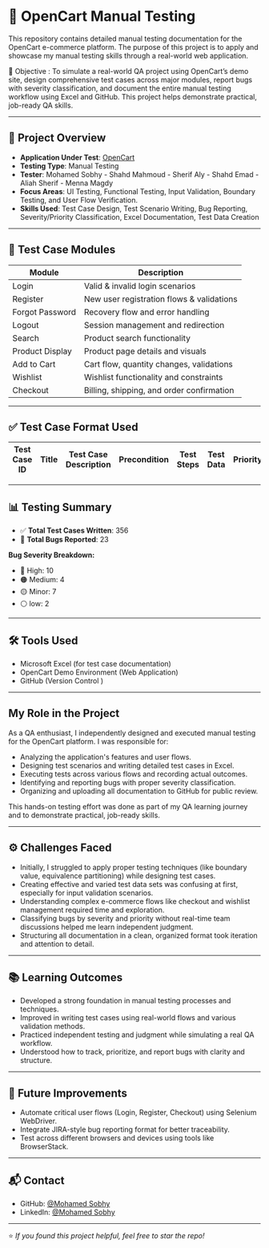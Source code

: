 # 🛒 OpenCart Manual Testing

This repository contains detailed manual testing documentation for the OpenCart e-commerce platform. The purpose of this project is to apply and showcase my manual testing skills through a real-world web application.

🎯 Objective :
To simulate a real-world QA project using OpenCart’s demo site, design comprehensive test cases across major modules, report bugs with severity classification, and document the entire manual testing workflow using Excel and GitHub. This project helps demonstrate practical, job-ready QA skills.

---

## 🧪 Project Overview

- **Application Under Test**: [OpenCart](https://demo.opencart.com/)
- **Testing Type**: Manual Testing
- **Tester**: Mohamed Sobhy - Shahd Mahmoud - Sherif Aly - Shahd Emad - Aliah Sherif - Menna Magdy
- **Focus Areas**: UI Testing, Functional Testing, Input Validation, Boundary Testing, and User Flow Verification.
- **Skills Used**: Test Case Design, Test Scenario Writing, Bug Reporting, Severity/Priority Classification, Excel Documentation, Test Data Creation

---

## 📁 Test Case Modules

| Module          | Description                               |
| --------------- | ----------------------------------------- |
| Login           | Valid & invalid login scenarios           |
| Register        | New user registration flows & validations |
| Forgot Password | Recovery flow and error handling          |
| Logout          | Session management and redirection        |
| Search          | Product search functionality              |
| Product Display | Product page details and visuals          |
| Add to Cart     | Cart flow, quantity changes, validations  |
| Wishlist        | Wishlist functionality and constraints    |
| Checkout        | Billing, shipping, and order confirmation |

---

## ✅ Test Case Format Used

| Test Case ID | Title | Test Case Description | Precondition | Test Steps | Test Data | Priority |     | Expected Result | Actual Result | Status |
| ------------ | ----- | --------------------- | ------------ | ---------- | --------- | -------- | --- | --------------- | ------------- | ------ |

---

## 📊 Testing Summary

- ✅ **Total Test Cases Written**: 356
- 🐞 **Total Bugs Reported**: 23

**Bug Severity Breakdown:**

- 🔴 High: 10
- 🟠 Medium: 4
- 🟡 Minor: 7
- ⚪ low: 2

---

## 🛠️ Tools Used

- Microsoft Excel (for test case documentation)
- OpenCart Demo Environment (Web Application)
- GitHub (Version Control )

---

## My Role in the Project

As a QA enthusiast, I independently designed and executed manual testing for the OpenCart platform. I was responsible for:

- Analyzing the application's features and user flows.
- Designing test scenarios and writing detailed test cases in Excel.
- Executing tests across various flows and recording actual outcomes.
- Identifying and reporting bugs with proper severity classification.
- Organizing and uploading all documentation to GitHub for public review.

This hands-on testing effort was done as part of my QA learning journey and to demonstrate practical, job-ready skills.

---

## ⚙️ Challenges Faced

- Initially, I struggled to apply proper testing techniques (like boundary value, equivalence partitioning) while designing test cases.
- Creating effective and varied test data sets was confusing at first, especially for input validation scenarios.
- Understanding complex e-commerce flows like checkout and wishlist management required time and exploration.
- Classifying bugs by severity and priority without real-time team discussions helped me learn independent judgment.
- Structuring all documentation in a clean, organized format took iteration and attention to detail.

---

## 📚 Learning Outcomes

- Developed a strong foundation in manual testing processes and techniques.
- Improved in writing test cases using real-world flows and various validation methods.
- Practiced independent testing and judgment while simulating a real QA workflow.
- Understood how to track, prioritize, and report bugs with clarity and structure.

---

## 🚀 Future Improvements

- Automate critical user flows (Login, Register, Checkout) using Selenium WebDriver.
- Integrate JIRA-style bug reporting format for better traceability.
- Test across different browsers and devices using tools like BrowserStack.

---

## 📬 Contact

- GitHub: [@Mohamed Sobhy](https://github.com/mohamedsobhy77)
- LinkedIn: [@Mohamed Sobhy](https://www.linkedin.com/in/mohamedsobhyayesh/)

---

⭐️ _If you found this project helpful, feel free to star the repo!_
